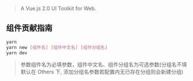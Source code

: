 > A Vue.js 2.0 UI Toolkit for Web.

## 组件贡献指南
```bash
yarn
yarn new [组件名] [组件中文名] [组件分组名]
yarn dev
```
> 参数组件名为必填参数，组件中文名、组件分组名为可选参数(分组名不填默认在 Others 下, 添加分组名参数若配置内无已存在分组则会新建分组)